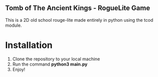 ## Tomb of The Ancient Kings - RogueLite Game

This is a 2D old school rouge-lite made entirely in python using the tcod module.

# Installation

1. Clone the repository to your local machine
2. Run the command **python3 main.py**
3. Enjoy!
